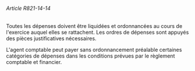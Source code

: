 ###### Article R821-14-14

Toutes les dépenses doivent être liquidées et ordonnancées au cours de l'exercice auquel elles se rattachent. Les ordres de dépenses sont appuyés des pièces justificatives nécessaires.

L'agent comptable peut payer sans ordonnancement préalable certaines catégories de dépenses dans les conditions prévues par le règlement comptable et financier.

